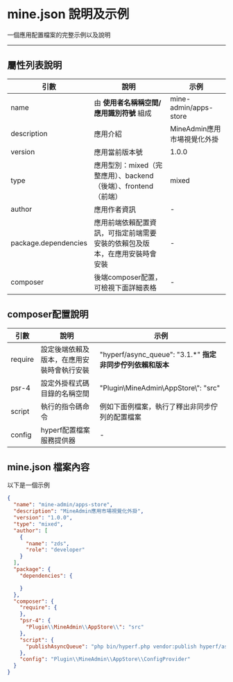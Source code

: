 # mine.json 說明及示例

一個應用配置檔案的完整示例以及說明

---

## 屬性列表說明

| 引數                   | 說明                                    | 示例                    |
|----------------------|---------------------------------------|-----------------------|
| name                 | 由 **使用者名稱稱空間/應用識別符號** 組成                 | mine-admin/apps-store | 
| description          | 應用介紹                                  | MineAdmin應用市場視覺化外掛    |
| version              | 應用當前版本號                               | 1.0.0                 |
| type                 | 應用型別：mixed（完整應用）、backend（後端）、frontend（前端）      | mixed                |                                  | 1.0.0                 |
| author               | 應用作者資訊                                | -                     |
| package.dependencies | 應用前端依賴配置資訊，可指定前端需要安裝的依賴包及版本，在應用安裝時會安裝 | -                     |
| composer             | 後端composer配置，可檢視下面詳細表格                | -                     |

## composer配置說明
| 引數       | 說明                    | 示例                                             |
|----------|-----------------------|------------------------------------------------|
| require  | 設定後端依賴及版本，在應用安裝時會執行安裝 | "hyperf/async_queue": "3.1.*"  **指定非同步佇列依賴和版本** | 
| psr-4    | 設定外掛程式碼目錄的名稱空間         | "Plugin\\MineAdmin\\AppStore\\": "src"         |
| script   | 執行的指令碼命令               | 例如下面例檔案，執行了釋出非同步佇列的配置檔案                         |
| config | hyperf配置檔案服務提供器       | -                                              |

## mine.json 檔案內容

以下是一個示例

```json  [mine.json]
{
  "name": "mine-admin/apps-store",
  "description": "MineAdmin應用市場視覺化外掛",
  "version": "1.0.0",
  "type": "mixed",
  "author": [
    {
      "name": "zds",
      "role": "developer"
    }
  ],
  "package": {
    "dependencies": {

    }
  },
  "composer": {
    "require": {
    },
    "psr-4": {
      "Plugin\\MineAdmin\\AppStore\\": "src"
    },
    "script": {
      "publishAsyncQueue": "php bin/hyperf.php vendor:publish hyperf/async-queue"
    },
    "config": "Plugin\\MineAdmin\\AppStore\\ConfigProvider"
  }
}
```